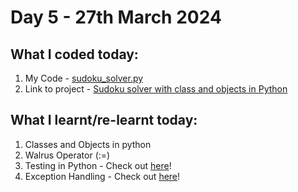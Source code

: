 # Day 5 - 27th March 2024
## What I coded today:
1. My Code - [sudoku_solver.py](./sudoku_solver.py)
2. Link to project - [Sudoku solver with class and objects in Python](https://www.freecodecamp.org/learn/scientific-computing-with-python/learn-classes-and-objects-by-building-a-sudoku-solver/)


## What I learnt/re-learnt today:
1. Classes and Objects in python
2. Walrus Operator (:=)
3. Testing in Python - Check out [here](./Testing%20in%20Python.md)!
4. Exception Handling - Check out [here](./Exception%20Handling.md)!
